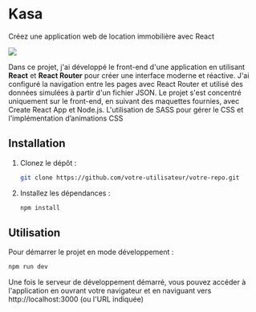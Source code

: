 # Kasa 
Créez une application web de location immobilière avec React

![](./assets/images/background.png)

Dans ce projet, j'ai développé le front-end d'une application en utilisant **React** et **React Router** pour créer une interface moderne et réactive. J'ai configuré la navigation entre les pages avec React Router et utilisé des données simulées à partir d'un fichier JSON. Le projet s'est concentré uniquement sur le front-end, en suivant des maquettes fournies, avec Create React App et Node.js. 
L'utilisation de SASS pour gérer le CSS et l'implémentation d’animations CSS

## Installation

1. Clonez le dépôt :
    ```sh
    git clone https://github.com/votre-utilisateur/votre-repo.git
    ```
2. Installez les dépendances :
    ```sh
    npm install
    ```

## Utilisation

Pour démarrer le projet en mode développement :
```sh
npm run dev
```
Une fois le serveur de développement démarré, vous pouvez accéder à l'application en ouvrant votre navigateur et en naviguant vers http://localhost:3000 (ou l'URL indiquée)